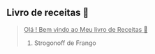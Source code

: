 ## Livro de receitas :shallow_pan_of_food:

> <u>Olá ! Bem vindo ao Meu livro de Receitas :shallow_pan_of_food:</u>
>
> 1. Strogonoff de Frango
>
>    
